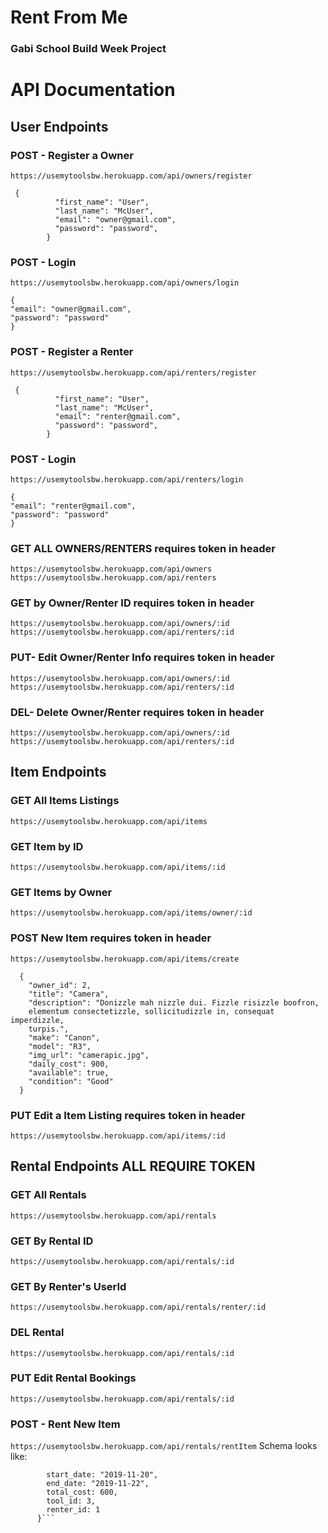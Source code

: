 # Rent From Me

### Gabi School Build Week Project


# API Documentation

## User Endpoints

### POST - Register a Owner 
`https://usemytoolsbw.herokuapp.com/api/owners/register`

```
 {
          "first_name": "User",
          "last_name": "McUser",
          "email": "owner@gmail.com",
          "password": "password",
        }
```

### POST - Login 
`https://usemytoolsbw.herokuapp.com/api/owners/login`
```
{
"email": "owner@gmail.com",
"password": "password"
}
```


### POST - Register a Renter 
`https://usemytoolsbw.herokuapp.com/api/renters/register`

```
 {
          "first_name": "User",
          "last_name": "McUser",
          "email": "renter@gmail.com",
          "password": "password",
        }
```

### POST - Login 
`https://usemytoolsbw.herokuapp.com/api/renters/login`
```
{
"email": "renter@gmail.com",
"password": "password"
}
```

### GET ALL OWNERS/RENTERS **requires token in header**
`https://usemytoolsbw.herokuapp.com/api/owners`
`https://usemytoolsbw.herokuapp.com/api/renters`


### GET by Owner/Renter ID **requires token in header**
`https://usemytoolsbw.herokuapp.com/api/owners/:id`
`https://usemytoolsbw.herokuapp.com/api/renters/:id`


### PUT- Edit Owner/Renter Info **requires token in header**
`https://usemytoolsbw.herokuapp.com/api/owners/:id`
`https://usemytoolsbw.herokuapp.com/api/renters/:id`

### DEL- Delete Owner/Renter **requires token in header**
`https://usemytoolsbw.herokuapp.com/api/owners/:id`
`https://usemytoolsbw.herokuapp.com/api/renters/:id`


## Item Endpoints

### GET All Items Listings 
`https://usemytoolsbw.herokuapp.com/api/items`

### GET Item by ID 
`https://usemytoolsbw.herokuapp.com/api/items/:id`

### GET Items by Owner 
`https://usemytoolsbw.herokuapp.com/api/items/owner/:id`

### POST New Item **requires token in header**
`https://usemytoolsbw.herokuapp.com/api/items/create`
```
  {
    "owner_id": 2,
    "title": "Camera",
    "description": "Donizzle mah nizzle dui. Fizzle risizzle boofron, 
    elementum consectetizzle, sollicitudizzle in, consequat imperdizzle,
    turpis.",
    "make": "Canon",
    "model": "R3",
    "img_url": "camerapic.jpg",
    "daily_cost": 900,
    "available": true,
    "condition": "Good"
  }
  ```

### PUT Edit a Item Listing **requires token in header**
`https://usemytoolsbw.herokuapp.com/api/items/:id` 

## Rental Endpoints  **ALL REQUIRE TOKEN**

### GET All Rentals
`https://usemytoolsbw.herokuapp.com/api/rentals`

### GET By Rental ID 
`https://usemytoolsbw.herokuapp.com/api/rentals/:id`

### GET By Renter's UserId 
`https://usemytoolsbw.herokuapp.com/api/rentals/renter/:id`


### DEL Rental
`https://usemytoolsbw.herokuapp.com/api/rentals/:id`

### PUT Edit Rental Bookings
`https://usemytoolsbw.herokuapp.com/api/rentals/:id`

### POST - Rent New Item
`https://usemytoolsbw.herokuapp.com/api/rentals/rentItem` 
Schema looks like:
  ```{
          start_date: "2019-11-20",
          end_date: "2019-11-22",
          total_cost: 600,
          tool_id: 3,
          renter_id: 1
        }```
